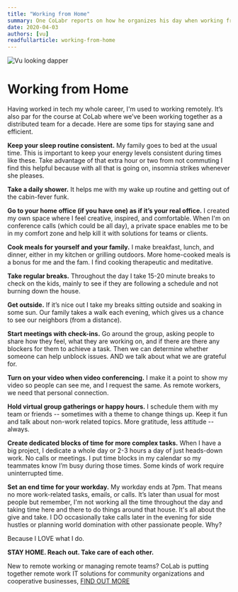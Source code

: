 ```yaml
---
title: "Working from Home"
summary: One CoLabr reports on how he organizes his day when working from home.
date: 2020-04-03
authors: [vu]
readfullarticle: working-from-home
---
```


<img src="/assets/img/blog/dapper-vu.png" class="center-element" alt="Vu looking dapper" />

# Working from Home

Having worked in tech my whole career, I'm used to working remotely.  It’s also par for the course at CoLab where we’ve been working together as a distributed team for a decade. Here are some tips for staying sane and efficient.

**Keep your sleep routine consistent.** My family goes to bed at the usual time. This is important to keep your energy levels consistent during times like these. Take advantage of that extra hour or two from not commuting I find this helpful because with all that is going on, insomnia strikes whenever she pleases.

**Take a daily shower.** It helps me with my wake up routine and getting out of the cabin-fever funk.

**Go to your home office (if you have one) as if it’s your real office.** I created my own space where I feel creative, inspired, and comfortable. When I'm on conference calls (which could be all day), a private space enables me to be in my comfort zone and help kill it with solutions for teams or clients.

**Cook meals for yourself and your family.** I make breakfast, lunch, and dinner, either in my kitchen or grilling outdoors. More home-cooked meals is a bonus for me and the fam. I find cooking therapeutic and meditative.

**Take regular breaks.** Throughout the day I take 15-20 minute breaks to check on the kids, mainly to see if they are following a schedule and not burning down the house.

**Get outside.** If it’s nice out I take my breaks sitting outside and soaking in some sun. Our family takes a walk each evening, which gives us a chance to see our neighbors (from a distance).

**Start meetings with check-ins.** Go around the group, asking people to share how they feel, what they are working on, and if there are there any blockers for them to achieve a task. Then we can determine whether someone can help unblock issues. AND we talk about what we are grateful for.

**Turn on your video when video conferencing.** I make it a point to show my video so people can see me, and I request the same. As remote workers, we need that personal connection.

**Hold virtual group gatherings or happy hours.** I schedule them with my team or friends -- sometimes with a theme to change things up. Keep it fun and talk about non-work related topics. More gratitude, less attitude -- always.

**Create dedicated blocks of time for more complex tasks.** When I have a big project, I dedicate a whole day or 2-3 hours a day of just heads-down work. No calls or meetings. I put time blocks in my calendar so my teammates know I’m busy during those times. Some kinds of work require uninterrupted time.

**Set an end time for your workday.** My workday ends at 7pm. That means no more work-related tasks, emails, or calls. It’s later than usual for most people but remember, I'm not working all the time throughout the day and taking time here and there to do things around that house. It's all about the give and take. I DO occasionally take calls later in the evening for side hustles or planning world domination with other passionate people. Why?

Because I LOVE what I do.

**STAY HOME. Reach out. Take care of each other.**

New to remote working or managing remote teams? CoLab is putting together remote work IT solutions for community organizations and cooperative businesses, [FIND OUT MORE](https://mailchi.mp/colab/colab-remote-work-support)
